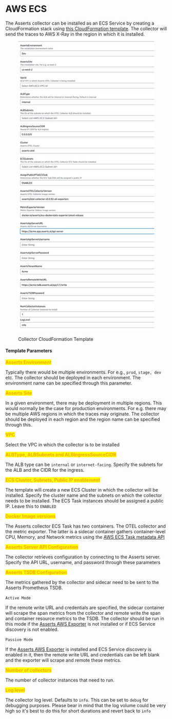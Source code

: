 # AWS ECS

The Asserts collector can be installed as an ECS Service by creating a CloudFormation stack using [this CloudFormation template](https://s3.us-west-2.amazonaws.com/downloads.asserts.ai/asserts-otel-collector/ecs/v1/otel-collector-main-aws.yaml). The collector will send the traces to AWS X-Ray in the region in which it is installed.&#x20;

<figure><img src="../../../../.gitbook/assets/image (1) (1) (1).png" alt="" width="563"><figcaption><p>Collector CloudFormation Template</p></figcaption></figure>

#### Template Parameters

<mark style="color:orange;">**Asserts Environment**</mark>

Typically there would be multiple environments. For e.g., `prod`, `stage, dev` etc. The collector should be deployed in each environment. The environment name can be specified through this parameter.&#x20;

<mark style="color:orange;">**Asserts Site**</mark>

In a given environment, there may be deployment in multiple regions. This would normally be the case for production environments. For e.g. there may be multiple AWS regions in which the traces may originate. The collector should be deployed in each region and the region name can be specified through this.

<mark style="color:orange;">**VPC**</mark>

Select the VPC in which the collector is to be installed

<mark style="color:orange;">**ALBType, ALBSubnets and ALBIngressSourceCIDR**</mark>

The ALB type can be `internal` or `internet-facing`. Specify the subnets for the ALB and the CIDR for the ingress.

<mark style="color:orange;">**ECS Cluster, Subnets, Public IP enablement**</mark>

The template will create a new ECS Cluster in which the collector will be installed. Specify the cluster name and the subnets on which the collector needs to be installed. The ECS Task instances should be assigned a public IP. Leave this to `ENABLED`

<mark style="color:orange;">**Docker Image versions**</mark>

The Asserts collector ECS Task has two containers. The OTEL collector and the metric exporter. The latter is a sidecar container gathers container-level CPU, Memory, and Network metrics using the [AWS ECS Task metadata API](https://docs.aws.amazon.com/AmazonECS/latest/developerguide/task-metadata-endpoint.html) &#x20;

<mark style="color:orange;">**Asserts Server API Configuration**</mark>

The collector retrieves configuration by connecting to the Asserts server. Specify the API URL, username, and password through these parameters

<mark style="color:orange;">**Asserts TSDB Configuration**</mark>

The metrics gathered by the collector and sidecar need to be sent to the Asserts Prometheus TSDB.&#x20;

`Active Mode`

If the remote write URL and credentials are specified, the sidecar container will scrape the span metrics from the collector and remote write the span and container resource metrics to the TSDB. The collector should be run in this mode if the [Asserts AWS Exporter](../../../data-source/aws-cloudwatch/aws-exporter.md) is not installed or if ECS Service discovery is not enabled.&#x20;

`Passive Mode`

If the [Asserts AWS Exporter](../../../data-source/aws-cloudwatch/aws-exporter.md) is installed and ECS Service discovery is enabled in it, then the remote write URL and credentials can be left blank and the exporter will scrape and remote these metrics.

<mark style="color:orange;">**Number of collectors**</mark>&#x20;

The number of collector instances that need to run.

<mark style="color:orange;">**Log level**</mark>&#x20;

The collector log level. Defaults to `info`. This can be set to `debug` for debugging purposes. Please bear in mind that the log volume could be very high so it's best to do this for short durations and revert back to `info`
